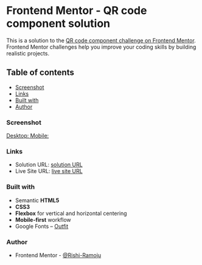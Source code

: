 # Frontend Mentor - QR code component solution

This is a solution to the [QR code component challenge on Frontend Mentor](https://www.frontendmentor.io/challenges/qr-code-component-iux_sIO_H). Frontend Mentor challenges help you improve your coding skills by building realistic projects. 

## Table of contents

  - [Screenshot](#screenshot)
  - [Links](#links)
  - [Built with](#built-with)
  - [Author](#author)

### Screenshot

[Desktop: ](./images/desktop.png)
[Mobile: ](./images/mobile.png)

### Links

- Solution URL: [solution URL](https://www.frontendmentor.io/solutions/qr-code-component-i4yI8TLAhH)
- Live Site URL: [live site URL](https://rishi-ramoju.github.io/qr-code-component/)

### Built with

- Semantic **HTML5**
- **CSS3**
- **Flexbox** for vertical and horizontal centering
- **Mobile-first** workflow
- Google Fonts – [Outfit](https://fonts.google.com/specimen/Outfit)

### Author

- Frontend Mentor - [@Rishi-Ramoju](https://www.frontendmentor.io/profile/Rishi-Ramoju)
